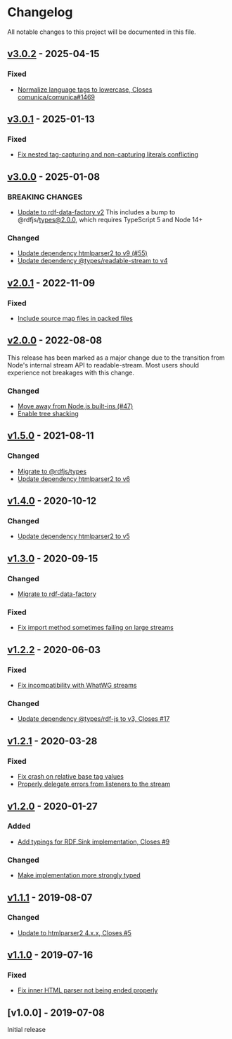 # Changelog
All notable changes to this project will be documented in this file.

<a name="v3.0.2"></a>
## [v3.0.2](https://github.com/rubensworks/rdfa-streaming-parser.js/compare/v3.0.1...v3.0.2) - 2025-04-15

### Fixed
* [Normalize language tags to lowercase, Closes comunica/comunica#1469](https://github.com/rubensworks/rdfa-streaming-parser.js/commit/1006a41d6b1a510935b9f16d4618dcb11e3a065f)

<a name="v3.0.1"></a>
## [v3.0.1](https://github.com/rubensworks/rdfa-streaming-parser.js/compare/v3.0.0...v3.0.1) - 2025-01-13

### Fixed
* [Fix nested tag-capturing and non-capturing literals conflicting](https://github.com/rubensworks/rdfa-streaming-parser.js/commit/864a748dbc95d92991fed692aa2f7286e979740a)

<a name="v3.0.0"></a>
## [v3.0.0](https://github.com/rubensworks/rdfa-streaming-parser.js/compare/v2.0.1...v3.0.0) - 2025-01-08

### BREAKING CHANGES
* [Update to rdf-data-factory v2](https://github.com/rubensworks/rdfa-streaming-parser.js/commit/a06070d2b28bd3f778374c6bafe3b54ca55c1e38)
    This includes a bump to @rdfjs/types@2.0.0, which requires TypeScript 5 and Node 14+

### Changed
* [Update dependency htmlparser2 to v9 (#55)](https://github.com/rubensworks/rdfa-streaming-parser.js/commit/d425142755bf5b904f3cba6e65befa4e726e7c18)
* [Update dependency @types/readable-stream to v4](https://github.com/rubensworks/rdfa-streaming-parser.js/commit/cc4eca48f7ef225f8c17b312fae3898c26748907)

<a name="v2.0.1"></a>
## [v2.0.1](https://github.com/rubensworks/rdfa-streaming-parser.js/compare/v2.0.0...v2.0.1) - 2022-11-09

### Fixed
* [Include source map files in packed files](https://github.com/rubensworks/rdfa-streaming-parser.js/commit/8b1c04d1cec779e8ff2da178d79a32ee3b5c6904)

<a name="v2.0.0"></a>
## [v2.0.0](https://github.com/rubensworks/rdfa-streaming-parser.js/compare/v1.5.0...v2.0.0) - 2022-08-08

This release has been marked as a major change due to the transition from Node's internal stream API to readable-stream. Most users should experience not breakages with this change.

### Changed
* [Move away from Node.js built-ins (#47)](https://github.com/rubensworks/rdfa-streaming-parser.js/commit/3c088faebbdea89775e3bb6dfbff78623a508a38)
* [Enable tree shacking](https://github.com/rubensworks/rdfa-streaming-parser.js/commit/30c39e81527d1cc3e2bc5bd1a4c69ca38c056da0)

<a name="v1.5.0"></a>
## [v1.5.0](https://github.com/rubensworks/rdfa-streaming-parser.js/compare/v1.4.0...v1.5.0) - 2021-08-11

### Changed
* [Migrate to @rdfjs/types](https://github.com/rubensworks/rdfa-streaming-parser.js/commit/b73e115a97c4d515c09e64fa1049bdb1f7e8c0c8)
* [Update dependency htmlparser2 to v6](https://github.com/rubensworks/rdfa-streaming-parser.js/commit/816dc9e8b488a507a3115d2f7558f7d6ccc9b25a)

<a name="v1.4.0"></a>
## [v1.4.0](https://github.com/rubensworks/rdfa-streaming-parser.js/compare/v1.3.0...v1.4.0) - 2020-10-12

### Changed
* [Update dependency htmlparser2 to v5](https://github.com/rubensworks/rdfa-streaming-parser.js/commit/43c98f38f37a5d61731e3c2fd85cffde881c7a28)

<a name="v1.3.0"></a>
## [v1.3.0](https://github.com/rubensworks/rdfa-streaming-parser.js/compare/v1.2.2...v1.3.0) - 2020-09-15

### Changed
* [Migrate to rdf-data-factory](https://github.com/rubensworks/rdfa-streaming-parser.js/commit/0552eb287b228cdfa305070803f9dd176041bbe0)

### Fixed
* [Fix import method sometimes failing on large streams](https://github.com/rubensworks/rdfa-streaming-parser.js/commit/93c8f5f7d002d05bf5e23fa2c3fa5c97d6ac88d3)

<a name="v1.2.2"></a>
## [v1.2.2](https://github.com/rubensworks/rdfa-streaming-parser.js/compare/v1.2.0...v1.2.2) - 2020-06-03

### Fixed
* [Fix incompatibility with WhatWG streams](https://github.com/rubensworks/rdfa-streaming-parser.js/commit/8b7964eb24f70b23f0c5811b730b752e95d3695d)

### Changed
* [Update dependency @types/rdf-js to v3, Closes #17](https://github.com/rubensworks/rdfa-streaming-parser.js/commit/4c45c2f3b41146934678c6c9e53b29afcd5c440c)

<a name="v1.2.1"></a>
## [v1.2.1](https://github.com/rubensworks/rdfa-streaming-parser.js/compare/v1.2.0...v1.2.1) - 2020-03-28

### Fixed
* [Fix crash on relative base tag values](https://github.com/rubensworks/rdfa-streaming-parser.js/commit/e564188e5fb41cbbbbfd78ff1269e1e57959ef86)
* [Properly delegate errors from listeners to the stream](https://github.com/rubensworks/rdfa-streaming-parser.js/commit/730201ce16bc27b80ca046da015d48ce77b8ee8d)

<a name="v1.2.0"></a>
## [v1.2.0](https://github.com/rubensworks/rdfa-streaming-parser.js/compare/v1.1.1...v1.2.0) - 2020-01-27

### Added
* [Add typings for RDF.Sink implementation, Closes #9](https://github.com/rubensworks/rdfa-streaming-parser.js/commit/ee48998a0426b41a0a88a61d523273f719c12d05)

### Changed
* [Make implementation more strongly typed](https://github.com/rubensworks/rdfa-streaming-parser.js/commit/e0fb225419a350d8fd5cb6e759800bc673f3b327)

<a name="v1.1.1"></a>
## [v1.1.1](https://github.com/rubensworks/rdfa-streaming-parser.js/compare/v1.1.0...v1.1.1) - 2019-08-07

### Changed
* [Update to htmlparser2 4.x.x, Closes #5](https://github.com/rubensworks/rdfa-streaming-parser.js/commit/f1c950a956ac33c7cbd570b5df3f521ca02b2eeb)

<a name="v1.1.0"></a>
## [v1.1.0](https://github.com/rubensworks/streaming-rdfa-parser.js/compare/v1.0.0...v1.1.0) - 2019-07-16

### Fixed
* [Fix inner HTML parser not being ended properly](https://github.com/rubensworks/streaming-rdfa-parser.js/commit/f9c3b443d46f15d327c3661507e28b91b9d16abf)

<a name="v1.0.0"></a>
## [v1.0.0] - 2019-07-08

Initial release
